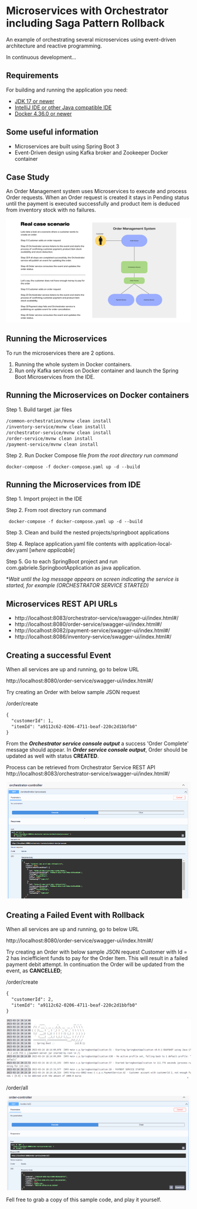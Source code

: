 
# Microservices with Orchestrator including Saga Pattern Rollback

An example of orchestrating several microservices using event-driven architecture and reactive programming.

In continuous development...

## Requirements

For building and running the application you need:

- [JDK 17 or newer](https://www.oracle.com/java/technologies/javase/jdk17-archive-downloads.html)
- [IntelliJ IDE or other Java compatible IDE](https://www.jetbrains.com/idea/)
- [Docker 4.36.0 or newer ](https://www.docker.com/products/docker-desktop/)

## Some useful information

 - Microservices are built using Spring Boot 3 
 - Event-Driven design using Kafka broker and Zookeeper Docker container

## Case Study

An Order Management system uses Microservices to execute and process Order requests. When an Order request is created it stays in Pending status until the payment is executed successfully and product item is deduced from inventory stock with no failures.

![Real case scenario](/images/Real_Case_Scenario.png)

## Running the Microservices

To run the microservices there are 2 options. 

 1. Running the whole system in Docker containers. 
 2. Run only Kafka services on Docker container and launch the Spring Boot
    Microservices from the IDE.

## Running the Microservices on Docker containers

Step 1. Build target .jar files

    /common-orchestration/mvnw clean install
    /inventory-service/mvnw clean installl
    /orchestrator-service/mvnw clean install
    /order-service/mvnw clean install
    /payment-service/mvnw clean install

Step 2. Run Docker Compose file
*from the root directory run command* 

    docker-compose -f docker-compose.yaml up -d --build


## Running the Microservices from IDE 

Step 1. Import project in the IDE 

Step 2. From root directory run command

     docker-compose -f docker-compose.yaml up -d --build
 
Step 3. Clean and build the nested projects/springboot applications 
 
Step 4. Replace application.yaml file contents with application-local-dev.yaml [*where applicable*]

Step 5. Go to each SpringBoot project and run com.gabriele.SpringbootApplication as java application.

**Wait until the log message appears on screen indicating the service is started, for example (ORCHESTRATOR SERVICE STARTED)*

## Microservices REST API URLs

 - http://localhost:8083/orchestrator-service/swagger-ui/index.html#/
 - http://localhost:8080/order-service/swagger-ui/index.html#/   
 - http://localhost:8082/payment-service/swagger-ui/index.html#/
 - http://localhost:8086/inventory-service/swagger-ui/index.html#/

## Creating a successful Event

When all services are up and running, go to below URL

http://localhost:8080/order-service/swagger-ui/index.html#/

Try creating an Order with below sample JSON request

/order/create

    {
      "customerId": 1,
      "itemId": "a9112c62-0206-4711-beaf-220c2d1bbfb0"
    }

From the ***Orchestrator service console output*** a success 'Order Complete' message should appear. In   ***Order service console output***, Order should be updated as well with status **CREATED**.

Process can be retrieved from Orchestrator Service REST API
 http://localhost:8083/orchestrator-service/swagger-ui/index.html#/

![enter image description here](/images/orchestrator-swagger-complete.PNG)

## Creating a Failed Event with Rollback

When all services are up and running, go to below URL

http://localhost:8080/order-service/swagger-ui/index.html#/

Try creating an Order with below sample JSON request
Customer with Id = 2 has inciefficient funds to pay for the Order Item.
This will result in a failed payment debit attempt. In continuation the Order will be updated from the event, as **CANCELLED**;

/order/create

    {
      "customerId": 2,
      "itemId": "a9112c62-0206-4711-beaf-220c2d1bbfb0"
    }


![enter image description here](/images/notnoughfunds.PNG)

/order/all

![enter image description here](/images/ordercancelled.PNG)

Fell free to grab a copy of this sample code, and play it yourself.
